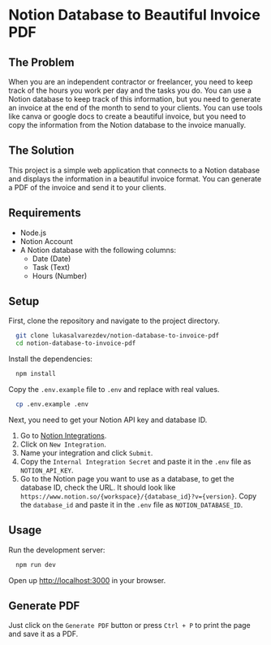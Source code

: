 # Notion Database to Beautiful Invoice PDF

## The Problem

When you are an independent contractor or freelancer, you need to keep track of the hours you
work per day and the tasks you do. You can use a Notion database to keep track of this
information, but you need to generate an invoice at the end of the month to send to your
clients. You can use tools like canva or google docs to create a beautiful invoice, but you need
to copy the information from the Notion database to the invoice manually.

## The Solution

This project is a simple web application that connects to a Notion database and displays the
information in a beautiful invoice format. You can generate a PDF of the invoice and send it to
your clients.

## Requirements

- Node.js
- Notion Account
- A Notion database with the following columns:
  - Date (Date)
  - Task (Text)
  - Hours (Number)

## Setup

First, clone the repository and navigate to the project directory.

```sh
  git clone lukasalvarezdev/notion-database-to-invoice-pdf
  cd notion-database-to-invoice-pdf
```

Install the dependencies:

```sh
  npm install
```

Copy the `.env.example` file to `.env` and replace with real values.

```sh
  cp .env.example .env
```

Next, you need to get your Notion API key and database ID.

1. Go to [Notion Integrations](https://www.notion.so/my-integrations).
2. Click on `New Integration`.
3. Name your integration and click `Submit`.
4. Copy the `Internal Integration Secret` and paste it in the `.env` file as `NOTION_API_KEY`.
5. Go to the Notion page you want to use as a database, to get the database ID, check the URL.
   It should look like `https://www.notion.so/{workspace}/{database_id}?v={version}`. Copy the
   `database_id` and paste it in the `.env` file as `NOTION_DATABASE_ID`.

## Usage

Run the development server:

```sh
  npm run dev
```

Open up [http://localhost:3000](http://localhost:3000) in your browser.

## Generate PDF

Just click on the `Generate PDF` button or press `Ctrl + P` to print the page and save it as a
PDF.
